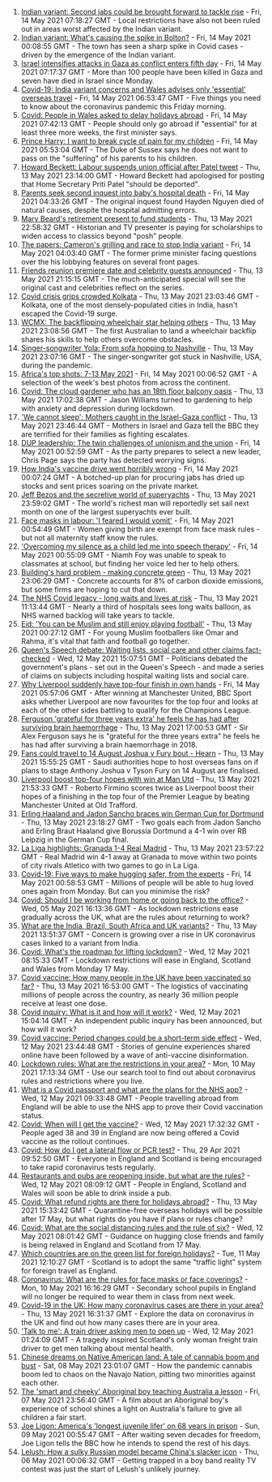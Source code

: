 1. [Indian variant: Second jabs could be brought forward to tackle rise](https://www.bbc.co.uk/news/uk-57109660) - Fri, 14 May 2021 07:18:27 GMT - Local restrictions have also not been ruled out in areas worst affected by the Indian variant.
2. [Indian variant: What's causing the spike in Bolton?](https://www.bbc.co.uk/news/health-57094274) - Fri, 14 May 2021 00:08:55 GMT - The town has seen a sharp spike in Covid cases - driven by the emergence of the Indian variant.
3. [Israel intensifies attacks in Gaza as conflict enters fifth day](https://www.bbc.co.uk/news/world-middle-east-57110368) - Fri, 14 May 2021 07:17:37 GMT - More than 100 people have been killed in Gaza and seven have died in Israel since Monday.
4. [Covid-19: India variant concerns and Wales advises only 'essential' overseas travel](https://www.bbc.co.uk/news/uk-57108879) - Fri, 14 May 2021 06:53:47 GMT - Five things you need to know about the coronavirus pandemic this Friday morning.
5. [Covid: People in Wales asked to delay holidays abroad](https://www.bbc.co.uk/news/uk-wales-57102249) - Fri, 14 May 2021 07:42:13 GMT - People should only go abroad if "essential" for at least three more weeks, the first minister says.
6. [Prince Harry: I want to break cycle of pain for my children](https://www.bbc.co.uk/news/uk-57110267) - Fri, 14 May 2021 05:53:04 GMT - The Duke of Sussex says he does not want to pass on the "suffering" of his parents to his children.
7. [Howard Beckett: Labour suspends union official after Patel tweet](https://www.bbc.co.uk/news/uk-politics-57109007) - Thu, 13 May 2021 23:14:00 GMT - Howard Beckett had apologised for posting that Home Secretary Priti Patel "should be deported".
8. [Parents seek second inquest into baby's hospital death](https://www.bbc.co.uk/news/uk-56905845) - Fri, 14 May 2021 04:33:26 GMT - The original inquest found Hayden Nguyen died of natural causes, despite the hospital admitting errors.
9. [Mary Beard's retirement present to fund students](https://www.bbc.co.uk/news/education-57102489) - Thu, 13 May 2021 22:58:32 GMT - Historian and TV presenter is paying for scholarships to widen access to classics beyond "posh" people.
10. [The papers: Cameron's grilling and race to stop India variant](https://www.bbc.co.uk/news/blogs-the-papers-57109533) - Fri, 14 May 2021 04:03:40 GMT - The former prime minister facing questions over the his lobbying features on several front pages.
11. [Friends reunion premiere date and celebrity guests announced](https://www.bbc.co.uk/news/entertainment-arts-57109563) - Thu, 13 May 2021 21:15:15 GMT - The much-anticipated special will see the original cast and celebrities reflect on the series.
12. [Covid crisis grips crowded Kolkata](https://www.bbc.co.uk/news/world-asia-india-57106648) - Thu, 13 May 2021 23:03:46 GMT - Kolkata, one of the most densely-populated cities in India, hasn't escaped the Covid-19 surge.
13. [WCMX: The backflipping wheelchair star helping others](https://www.bbc.co.uk/news/world-australia-57096337) - Thu, 13 May 2021 23:08:56 GMT - The first Australian to land a wheelchair backflip shares his skills to help others overcome obstacles.
14. [Singer-songwriter Yola: From sofa hopping to Nashville](https://www.bbc.co.uk/news/entertainment-arts-57104317) - Thu, 13 May 2021 23:07:16 GMT - The singer-songwriter got stuck in Nashville, USA, during the pandemic.
15. [Africa's top shots: 7-13 May 2021](https://www.bbc.co.uk/news/world-africa-57101961) - Fri, 14 May 2021 00:06:52 GMT - A selection of the week's best photos from across the continent.
16. [Covid: The cloud gardener who has an 18th floor balcony oasis](https://www.bbc.co.uk/news/uk-england-manchester-57106688) - Thu, 13 May 2021 17:02:38 GMT - Jason Williams turned to gardening to help with anxiety and depression during lockdown.
17. ['We cannot sleep': Mothers caught in the Israel-Gaza conflict](https://www.bbc.co.uk/news/world-middle-east-57105473) - Thu, 13 May 2021 23:46:44 GMT - Mothers in Israel and Gaza tell the BBC they are terrified for their families as fighting escalates.
18. [DUP leadership: The twin challenges of unionism and the union](https://www.bbc.co.uk/news/uk-northern-ireland-57108419) - Fri, 14 May 2021 00:52:59 GMT - As the party prepares to select a new leader, Chris Page says the party has detected worrying signs.
19. [How India's vaccine drive went horribly wrong](https://www.bbc.co.uk/news/world-asia-india-57007004) - Fri, 14 May 2021 00:07:24 GMT - A botched-up plan for procuring jabs has dried up stocks and sent prices soaring on the private market.
20. [Jeff Bezos and the secretive world of superyachts](https://www.bbc.co.uk/news/world-us-canada-57079327) - Thu, 13 May 2021 23:59:02 GMT - The world's richest man will reportedly set sail next month on one of the largest superyachts ever built.
21. [Face masks in labour: 'I feared I would vomit'](https://www.bbc.co.uk/news/health-57021736) - Fri, 14 May 2021 00:54:49 GMT - Women giving birth are exempt from face mask rules - but not all maternity staff know the rules.
22. ['Overcoming my silence as a child led me into speech therapy'](https://www.bbc.co.uk/news/uk-england-merseyside-57062085) - Fri, 14 May 2021 00:55:09 GMT - Niamh Foy was unable to speak to classmates at school, but finding her voice led her to help others.
23. [Building's hard problem - making concrete green](https://www.bbc.co.uk/news/business-56716859) - Thu, 13 May 2021 23:06:29 GMT - Concrete accounts for 8% of carbon dioxide emissions, but some firms are hoping to cut that down.
24. [The NHS Covid legacy - long waits and lives at risk](https://www.bbc.co.uk/news/health-57092797) - Thu, 13 May 2021 11:13:44 GMT - Nearly a third of hospitals sees long waits balloon, as NHS warned backlog will take years to tackle.
25. [Eid: 'You can be Muslim and still enjoy playing football'](https://www.bbc.co.uk/news/newsbeat-57056933) - Thu, 13 May 2021 00:27:12 GMT - For young Muslim footballers like Omar and Rahma, it's vital that faith and football go together.
26. [Queen's Speech debate: Waiting lists, social care and other claims fact-checked](https://www.bbc.co.uk/news/57076024) - Wed, 12 May 2021 15:07:51 GMT - Politicians debated the government's plans - set out in the Queen's Speech - and made a series of claims on subjects including hospital waiting lists and social care.
27. [Why Liverpool suddenly have top-four finish in own hands](https://www.bbc.co.uk/sport/football/57049608) - Fri, 14 May 2021 05:57:06 GMT - After winning at Manchester United, BBC Sport asks whether Liverpool are now favourites for the top four and looks at each of the other sides battling to qualify for the Champions League.
28. [Ferguson 'grateful for three years extra' he feels he has had after surviving brain haemorrhage](https://www.bbc.co.uk/sport/football/57098656) - Thu, 13 May 2021 17:00:53 GMT - Sir Alex Ferguson says he is "grateful for the three years extra" he feels he has had after surviving a brain haemorrhage in 2018.
29. [Fans could travel to 14 August Joshua v Fury bout - Hearn](https://www.bbc.co.uk/sport/boxing/57106074) - Thu, 13 May 2021 15:55:25 GMT - Saudi authorities hope to host overseas fans on if plans to stage Anthony Joshua v Tyson Fury on 14 August are finalised.
30. [Liverpool boost top-four hopes with win at Man Utd](https://www.bbc.co.uk/sport/football/56876294) - Thu, 13 May 2021 21:53:33 GMT - Roberto Firmino scores twice as Liverpool boost their hopes of a finishing in the top four of the Premier League by beating Manchester United at Old Trafford.
31. [Erling Haaland and Jadon Sancho braces win German Cup for Dortmund](https://www.bbc.co.uk/sport/av/football/57110107) - Thu, 13 May 2021 23:18:27 GMT - Two goals each from Jadon Sancho and Erling Braut Haaland give Borussia Dortmund a 4-1 win over RB Leipzig in the German Cup final.
32. [La Liga highlights: Granada 1-4 Real Madrid](https://www.bbc.co.uk/sport/av/football/57110324) - Thu, 13 May 2021 23:57:22 GMT - Real Madrid win 4-1 away at Granada to move within two points of city rivals Atletico with two games to go in La Liga.
33. [Covid-19: Five ways to make hugging safer, from the experts](https://www.bbc.co.uk/news/uk-57083571) - Fri, 14 May 2021 00:58:53 GMT - Millions of people will be able to hug loved ones again from Monday. But can you minimise the risk?
34. [Covid: Should I be working from home or going back to the office?](https://www.bbc.co.uk/news/business-52567567) - Wed, 05 May 2021 16:13:36 GMT - As lockdown restrictions ease gradually across the UK, what are the rules about returning to work?
35. [What are the India, Brazil, South Africa and UK variants?](https://www.bbc.co.uk/news/health-55659820) - Thu, 13 May 2021 13:51:37 GMT - Concern is growing over a rise in UK coronavirus cases linked to a variant from India.
36. [Covid: What's the roadmap for lifting lockdown?](https://www.bbc.co.uk/news/explainers-52530518) - Wed, 12 May 2021 08:15:33 GMT - Lockdown restrictions will ease in England, Scotland and Wales from Monday 17 May.
37. [Covid vaccine: How many people in the UK have been vaccinated so far?](https://www.bbc.co.uk/news/health-55274833) - Thu, 13 May 2021 16:53:00 GMT - The logistics of vaccinating millions of people across the country, as nearly 36 million people receive at least one dose.
38. [Covid inquiry: What is it and how will it work?](https://www.bbc.co.uk/news/explainers-57085964) - Wed, 12 May 2021 15:04:14 GMT - An independent public inquiry has been announced, but how will it work?
39. [Covid vaccine: Period changes could be a short-term side effect](https://www.bbc.co.uk/news/health-56901353) - Wed, 12 May 2021 23:44:48 GMT - Stories of genuine experiences shared online have been followed by a wave of anti-vaccine disinformation.
40. [Lockdown rules: What are the restrictions in your area?](https://www.bbc.co.uk/news/uk-54373904) - Mon, 10 May 2021 17:13:34 GMT - Use our search tool to find out about coronavirus rules and restrictions where you live.
41. [What is a Covid passport and what are the plans for the NHS app?](https://www.bbc.co.uk/news/explainers-55718553) - Wed, 12 May 2021 09:33:48 GMT - People travelling abroad from England will be able to use the NHS app to prove their Covid vaccination status.
42. [Covid: When will I get the vaccine?](https://www.bbc.co.uk/news/health-55045639) - Wed, 12 May 2021 17:32:32 GMT - People aged 38 and 39 in England are now being offered a Covid vaccine as the rollout continues.
43. [Covid: How do I get a lateral flow or PCR test?](https://www.bbc.co.uk/news/health-51943612) - Thu, 29 Apr 2021 09:52:50 GMT - Everyone in England and Scotland is being encouraged to take rapid coronavirus tests regularly.
44. [Restaurants and pubs are reopening inside, but what are the rules?](https://www.bbc.co.uk/news/business-52977388) - Wed, 12 May 2021 08:09:12 GMT - People in England, Scotland and Wales will soon be able to drink inside a pub.
45. [Covid: What refund rights are there for holidays abroad?](https://www.bbc.co.uk/news/business-51615412) - Thu, 13 May 2021 15:33:42 GMT - Quarantine-free overseas holidays will be possible after 17 May, but what rights do you have if plans or rules change?
46. [Covid: What are the social distancing rules and the rule of six?](https://www.bbc.co.uk/news/uk-51506729) - Wed, 12 May 2021 08:01:42 GMT - Guidance on hugging close friends and family is being relaxed in England and Scotland from 17 May.
47. [Which countries are on the green list for foreign holidays?](https://www.bbc.co.uk/news/explainers-52544307) - Tue, 11 May 2021 12:10:27 GMT - Scotland is to adopt the same "traffic light" system for foreign travel as England.
48. [Coronavirus: What are the rules for face masks or face coverings?](https://www.bbc.co.uk/news/health-51205344) - Mon, 10 May 2021 16:16:29 GMT - Secondary school pupils in England will no longer be required to wear them in class from next week.
49. [Covid-19 in the UK: How many coronavirus cases are there in your area?](https://www.bbc.co.uk/news/uk-51768274) - Thu, 13 May 2021 16:31:37 GMT - Explore the data on coronavirus in the UK and find out how many cases there are in your area.
50. ['Talk to me': A train driver asking men to open up](https://www.bbc.co.uk/news/stories-57060971) - Wed, 12 May 2021 01:24:09 GMT - A tragedy inspired Scotland's only woman freight train driver to get men talking about mental health.
51. [Chinese dreams on Native American land: A tale of cannabis boom and bust](https://www.bbc.co.uk/news/world-us-canada-56835897) - Sat, 08 May 2021 23:01:07 GMT - How the pandemic cannabis boom led to chaos on the Navajo Nation, pitting two minorities against each other.
52. [The 'smart and cheeky' Aboriginal boy teaching Australia a lesson](https://www.bbc.co.uk/news/stories-56544429) - Fri, 07 May 2021 23:56:40 GMT - A film about an Aboriginal boy's experience of school shines a light on Australia's failure to give all children a fair start.
53. [Joe Ligon: America's 'longest juvenile lifer' on 68 years in prison](https://www.bbc.co.uk/news/world-us-canada-57022924) - Sun, 09 May 2021 00:55:47 GMT - After waiting seven decades for freedom, Joe Ligon tells the BBC how he intends to spend the rest of his days.
54. [Lelush: How a sulky Russian model became China's slacker icon](https://www.bbc.co.uk/news/world-asia-china-56967923) - Thu, 06 May 2021 00:06:32 GMT - Getting trapped in a boy band reality TV contest was just the start of Lelush's unlikely journey.
